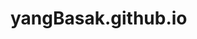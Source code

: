 # yangBasak.github.io

<!-- 카테고리 설정:

_page > categories 안에 그룹 페이지 생성
_posts에 폴더별로 맞춰서 포스트 넣기
navigation.yml에서 sidebar에 넣기
title-> 대분류, children은 소분류로 실제로 이동하는 부분 -->
